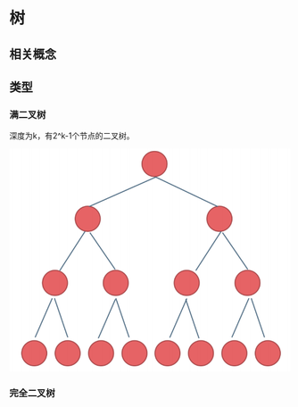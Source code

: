 # 树

## 相关概念



## 类型

### 满二叉树

深度为k，有2^k-1个节点的二叉树。

![image-20220301194300352](images/image-20220301194300352.png)

### 完全二叉树



